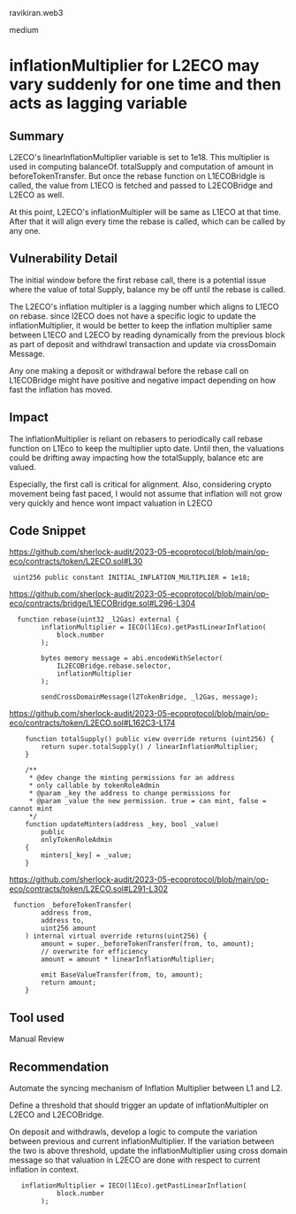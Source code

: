ravikiran.web3

medium

# inflationMultiplier for L2ECO may vary suddenly for one time and then acts as lagging variable

## Summary
L2ECO's linearInflationMultiplier variable is set to 1e18. This multiplier is used in computing balanceOf. totalSupply and computation of amount in beforeTokenTransfer.
But once the rebase function on L1ECOBridgle is called, the value from L1ECO is fetched and passed to L2ECOBridge and L2ECO as well.

At this point, L2ECO's inflationMultipler will be same as L1ECO at that time. After that it will align every time the rebase is called, which can be called by any one.

## Vulnerability Detail
The initial window before the first rebase call, there is a potential issue where the value of total Supply, balance my be off until the rebase is called.

The L2ECO's inflation multipler is a lagging number which aligns to L1ECO on rebase. since l2ECO does not have a specific logic to update the inflationMultiplier, it would be better to keep the inflation multiplier same between L1ECO and L2ECO by reading dynamically from the previous block as part of deposit and withdrawl transaction and update via crossDomain Message.

Any one making a deposit or withdrawal before the rebase call on L1ECOBridge might have positive and negative impact depending on how fast the inflation has moved.

## Impact
The inflationMultiplier is reliant on rebasers to periodically call rebase function on L1Eco to keep the multiplier upto date. Until then, the valuations could be drifting away impacting how the totalSupply, balance etc are valued.

Especially, the first call is critical for alignment. Also, considering crypto movement being fast paced, I would not assume that inflation will not grow very quickly and hence wont impact valuation in L2ECO

## Code Snippet
https://github.com/sherlock-audit/2023-05-ecoprotocol/blob/main/op-eco/contracts/token/L2ECO.sol#L30

```solidity
 uint256 public constant INITIAL_INFLATION_MULTIPLIER = 1e18;
```

https://github.com/sherlock-audit/2023-05-ecoprotocol/blob/main/op-eco/contracts/bridge/L1ECOBridge.sol#L296-L304

```solidity
  function rebase(uint32 _l2Gas) external {
        inflationMultiplier = IECO(l1Eco).getPastLinearInflation(
            block.number
        );

        bytes memory message = abi.encodeWithSelector(
            IL2ECOBridge.rebase.selector,
            inflationMultiplier
        );

        sendCrossDomainMessage(l2TokenBridge, _l2Gas, message);
```

https://github.com/sherlock-audit/2023-05-ecoprotocol/blob/main/op-eco/contracts/token/L2ECO.sol#L162C3-L174

```solidity
    function totalSupply() public view override returns (uint256) {
        return super.totalSupply() / linearInflationMultiplier;
    }

    /**
     * @dev change the minting permissions for an address
     * only callable by tokenRoleAdmin
     * @param _key the address to change permissions for
     * @param _value the new permission. true = can mint, false = cannot mint
     */
    function updateMinters(address _key, bool _value)
        public
        onlyTokenRoleAdmin
    {
        minters[_key] = _value;
    }
```


https://github.com/sherlock-audit/2023-05-ecoprotocol/blob/main/op-eco/contracts/token/L2ECO.sol#L291-L302
```solidity
 function _beforeTokenTransfer(
        address from,
        address to,
        uint256 amount
    ) internal virtual override returns(uint256) {
        amount = super._beforeTokenTransfer(from, to, amount);
        // overwrite for efficiency
        amount = amount * linearInflationMultiplier;

        emit BaseValueTransfer(from, to, amount);
        return amount;
    }
```


## Tool used

Manual Review

## Recommendation
Automate the syncing mechanism of Inflation Multiplier between L1 and L2.

Define a threshold that should trigger an update of inflationMultipler on L2ECO and L2ECOBridge.

On deposit and withdrawls, develop a logic to compute the variation between previous and current inflationMultiplier. If the variation
between the two is above threshold, update the inflationMultiplier using cross domain message so that valuation in L2ECO are done with respect to current inflation in context.

```solidity
   inflationMultiplier = IECO(l1Eco).getPastLinearInflation(
            block.number
        );
```